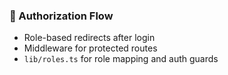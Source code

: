 ### 🔐 Authorization Flow

* Role-based redirects after login
* Middleware for protected routes
* `lib/roles.ts` for role mapping and auth guards
